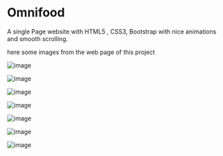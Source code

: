 # Omnifood
A single Page website with  HTML5 , CSS3, Bootstrap  with nice animations and smooth scrolling.

here some images from the web page of this project

![image](https://user-images.githubusercontent.com/61230546/75096299-fdd8d700-55a6-11ea-9550-49f574879498.png)

![image](https://user-images.githubusercontent.com/61230546/75096366-996a4780-55a7-11ea-9529-a8c105ca537a.png)

![image](https://user-images.githubusercontent.com/61230546/75096400-f6fe9400-55a7-11ea-92d5-45fb29bf6eff.png)

![image](https://user-images.githubusercontent.com/61230546/75096427-2b725000-55a8-11ea-9ec5-3de7dca1d106.png)

![image](https://user-images.githubusercontent.com/61230546/75096450-59f02b00-55a8-11ea-9e72-29509305f0ed.png)

![image](https://user-images.githubusercontent.com/61230546/75096465-82782500-55a8-11ea-85d9-4c4cc196bc7c.png)

![image](https://user-images.githubusercontent.com/61230546/75096483-afc4d300-55a8-11ea-839d-aa43132a0445.png)
